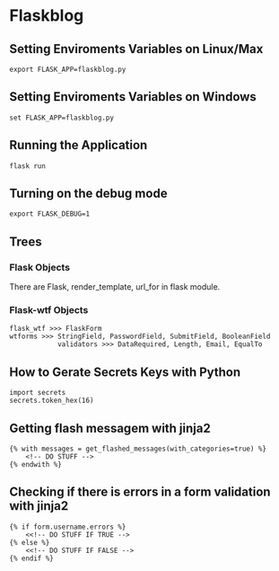 # Flaskblog

## Setting Enviroments Variables on Linux/Max

	export FLASK_APP=flaskblog.py

## Setting Enviroments Variables on Windows

	set FLASK_APP=flaskblog.py

## Running the Application

	flask run
## Turning on the debug mode

	export FLASK_DEBUG=1

## Trees

### Flask Objects

There are Flask, render_template, url_for in flask module.

### Flask-wtf Objects

	flask_wtf >>> FlaskForm
	wtforms >>> StringField, PasswordField, SubmitField, BooleanField 
				validators >>> DataRequired, Length, Email, EqualTo

## How to Gerate Secrets Keys with Python

	import secrets
	secrets.token_hex(16)

## Getting flash messagem with jinja2

	{% with messages = get_flashed_messages(with_categories=true) %}
		<!-- DO STUFF -->
	{% endwith %}

## Checking if there is errors in a form validation with jinja2

	{% if form.username.errors %}
		<<!-- DO STUFF IF TRUE -->
	{% else %}
		<<!-- DO STUFF IF FALSE -->
	{% endif %}
